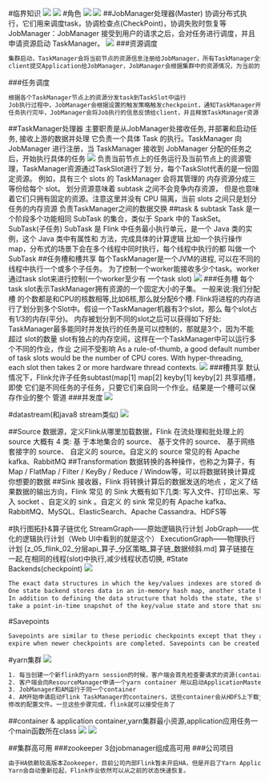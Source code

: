 #临界知识
![](.z_05_flink_00_拓扑_高可用_jobmanager_task_source_sink_操作器链_images/45b232c5.png)
![](.z_05_flink_00_拓扑_高可用_jobmanager_task_source_sink_操作器链_images/ebf1cdd7.png)
#角色
![](.z_05_flink_00_拓扑_images/dab6b6f0.png)
![](.z_05_flink_00_拓扑_jobmanager_task_source_sink_操作器链_images/d0d53891.png)
##JobManager处理器(Master) 
协调分布式执行，它们用来调度task，协调检查点(CheckPoint)，协调失败时恢复等
JobManager：JobManager 接受到用户的请求之后，会对任务进行调度，并且申请资源启动 TaskManager。
![](.z_05_flink_00_拓扑_jobmanager_task_source_sink_操作器链_images/3c525747.png)
###资源调度
```asp
集群启动，TaskManager会将当前节点的资源信息注册给JobManager，所有TaskManager全部注 册完毕，集群启动成功，此时JobManager就掌握整个集群的资源情况 
client提交Application给JobManager，JobManager会根据集群中的资源情况，为当前的 Application分配TaskSlot资源
```
###任务调度
```asp
根据各个TaskManager节点上的资源分发task到TaskSlot中运行
Job执行过程中，JobManager会根据设置的触发策略触发checkpoint，通知TaskManager开始 checkpoint
任务执行完毕，JobManager会将Job执行的信息反馈给client，并且释放TaskManager资源
```
##TaskManager处理器
主要职责是从JobManager处接收任务, 并部署和启动任务, 接收上游的数据并处理
它负责一个具体 Task 的执行。TaskManager 向 JobManager 进行注册，当 TaskManager 接收到 JobManager 分配的任务之后，开始执行具体的任务
![](.z_05_flink_00_拓扑_jobmanager_task_source_sink_操作器链_images/76fdc08a.png)
负责当前节点上的任务运行及当前节点上的资源管理，TaskManager资源通过TaskSlot进行了划 分，每个TaskSlot代表的是一份固定资源。
例如，具有三个 slots 的 TaskManager 会将其管理的 内存资源分成三等份给每个 slot。 划分资源意味着 subtask 之间不会竞争内存资源，
但是也意味 着它们只拥有固定的资源。注意这里并没有 CPU 隔离，当前 slots 之间只是划分任务的内存资源
负责TaskManager之间的数据交换
##task & subtask
Task 是一个阶段多个功能相同 SubTask 的集合，类似于 Spark 中的 TaskSet。 SubTask(子任务)
SubTask 是 Flink 中任务最小执行单元，是一个 Java 类的实例，这个 Java 类中有属性和 方法，完成具体的计算逻辑
比如一个执行操作map，分布式的场景下会在多个线程中同时执行，每个线程中执行的都 叫做一个SubTask
##任务槽和槽共享
每个TaskManager是一个JVM的进程, 可以在不同的线程中执行一个或多个子任务。
为了控制一个worker能接收多少个task。worker通过task slot来进行控制(一个worker至少有 一个task slot)
![](.z_05_flink_00_拓扑_jobmanager_task_source_sink_操作器链_images/283ca6ab.png)
###任务槽
每个task slot表示TaskManager拥有资源的一个固定大小的子集。 一般来说:我们分配槽
的个数都是和CPU的核数相等,比如6核,那么就分配6个槽. Flink将进程的内存进行了划分到多个Slot中。假设一个TaskManager机器有3个slot，那么
每个slot占有1/3的内存(平分)。 内存被划分到不同的slot之后可以获得如下好处:
TaskManager最多能同时并发执行的任务是可以控制的，那就是3个，因为不能超过 slot的数量 slot有独占的内存空间，这样在一个TaskManager中可以运行多个不同的作业，作业 之间不受影响
As a rule-of-thumb, a good default number of task slots would be the number of CPU cores. With hyper-threading, each slot then takes 2 or more hardware thread contexts.
![](.z_05_flink_00_拓扑_jobmanager_task_source_sink_操作器链_images/91ce37df.png)
[](https://nightlies.apache.org/flink/flink-docs-release-1.4/concepts/runtime.html)
###槽共享
默认情况下，Flink允许子任务subtast(map[1] map[2] keyby[1] keyby[2] 共享插槽，即使 它们是不同任务的子任务，只要它们来自同一个作业。结果是一个槽可以保存作业的整个 管道
###并发度
![](.z_05_flink_00_拓扑_jobmanager_task_source_sink_操作器链_images/fff0fa14.png)

#datastream(和java8 stream类似)
![](.z_05_flink_00_拓扑_images/15493d5c.png)

##Source
数据源，定义Flink从哪里加载数据，Flink 在流处理和批处理上的 source 大概有 4 类:
基 于本地集合的 source、
基于文件的 source、
基于网络套接字的 source、
自定义的 source。自定义的 source 常⻅的有 Apache kafka、RabbitMQ
##Transformation
数据转换的各种操作，也称之为算子，有 Map / FlatMap / Filter / KeyBy / Reduce /
Window等，可以将数据转换计算成你想要的数据
##Sink
接收器，Flink 将转换计算后的数据发送的地点 ，定义了结果数据的输出方向，Flink 常⻅ 的 Sink 大概有如下几类:
写入文件、打印出来、写入 socket 、自定义的 sink 。自定义 的 sink 常⻅的有 Apache kafka、RabbitMQ、MySQL、ElasticSearch、Apache Cassandra、HDFS等


#执行图拓扑&算子链优化
StreamGraph——原始逻辑执行计划
JobGraph——优化的逻辑执行计划（Web UI中看到的就是这个）
ExecutionGraph——物理执行计划
[z_05_flink_02_分层api_算子_分区策略_算子链_数据倾斜.md]
算子链接在一起,在相同的线程(slot)中执行,减少线程状态切换,
#State Backends(checkpoint)
![](.z_05_flink_00_拓扑_jobmanager_task_source_sink_操作器链_images/8e8b3165.png)
```asp
The exact data structures in which the key/values indexes are stored depends on the chosen state backend. 
One state backend stores data in an in-memory hash map, another state backend uses RocksDB as the key/value store. 
In addition to defining the data structure that holds the state, the state backends also implement the logic to 
take a point-in-time snapshot of the key/value state and store that snapshot as part of a checkpoint.

```
#Savepoints
```asp
Savepoints are similar to these periodic checkpoints except that they are triggered by the user and don’t automatically 
expire when newer checkpoints are completed. Savepoints can be created from the command line or when cancelling a job via the REST API
```
[](https://nightlies.apache.org/flink/flink-docs-release-1.4/concepts/runtime.html)

#yarn集群
![](.z_05_flink_00_拓扑_jobmanager_task_source_sink_操作器链_images/b721c5ad.png)
```asp
1. 每当创建一个新flink的yarn session的时候，客户端会首先检查要请求的资源(containers和 memory)是否可用。然后，将包含flink相关的jar包盒配置上传到HDFS
2. 客户端会向ResourceManager申请一个yarn container 用以启动ApplicationMaster。由于客户端 已经将配置和jar文件上传到HDFS，ApplicationMaster将会下载这些jar和配置，然后启动成功
3. JobManager和AM运行于同一个container
4. AM开始申请启动Flink TaskManager的containers，这些container会从HDFS上下载jar文件和已
修改的配置文件。一旦这些步骤完成，flink就可以接受任务了
```
##container & application
container,yarn集群最小资源,application应用任务一个main函数所在class
[](https://cloud.tencent.com/developer/news/451821)
![](.z_05_flink_00_拓扑_jobmanager_task_source_sink_操作器链_images/015130de.png)
![](.z_05_flink_00_拓扑_jobmanager_task_source_sink_操作器链_images/c0cbf6cc.png)

##集群高可用
###zookeeper
3台jobmanager组成高可用
###公司项目
```asp
由于HA依赖较高版本Zookeeper，目前公司内部Flink暂未开启HA，但是开启了Yarn Application 自动重试；当JobManager发生异常后，
Yarn会自动重新拉起，Flink作业依然可以从之前的状态快速恢复。
```

